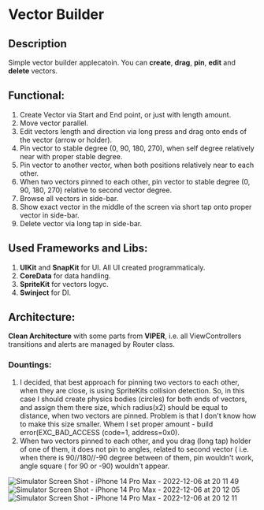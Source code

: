 # Vector Builder

## Description
Simple vector builder applecatoin. You can **create**, **drag**, **pin**, **edit** and **delete** vectors.

## Functional: 
1. Create Vector via Start and End point, or just with length amount.
2. Move vector parallel.
3. Edit vectors length and direction via long press and drag onto ends of the vector (arrow or holder).
4. Pin vector to stable degree (0, 90, 180, 270), when self degree relatively near with proper stable degree.
4. Pin vector to another vector, when both positions relatively near to each other.
5. When two vectors pinned to each other, pin vector to stable degree (0, 90, 180, 270) relative to second vector degree.
6. Browse all vectors in side-bar.
7. Show exact vector in the middle of the screen via short tap onto proper vector in side-bar.
8. Delete vector via long tap in side-bar.

## Used Frameworks and Libs:
1. **UIKit** and **SnapKit** for UI. All UI created programmaticaly.
2. **CoreData** for data handling.
3. **SpriteKit** for vectors logyc.
4. **Swinject** for DI.

## Architecture:
**Clean Architecture** with some parts from **VIPER**, i.e. all ViewControllers transitions and alerts are managed by Router class.

### Dountings:
1. I decided, that best approach for pinning two vectors to each other, when they are close, is using SpriteKits collision detection. So, in this case I should create physics bodies (circles) for both ends of vectors, and assign them there size, which radius(x2) should be equal to distance, when two vectors are pinned. Problem is that I don't know how to make this size smaller. Whem I set proper amount - build error(EXC_BAD_ACCESS (code=1, address=0x0).
2. When two vectors pinned to each other, and you drag (long tap) holder of one of them, it does not pin to angles, related to second vector ( i.e. when there is 90//180//-90 degree between of them, pin wouldn't work, angle square ( for 90 or -90) wouldn't appear.


![Simulator Screen Shot - iPhone 14 Pro Max - 2022-12-06 at 20 11 49](https://user-images.githubusercontent.com/102898404/205977799-edf8541a-3fa6-4d64-805b-3b95dde94247.png)
![Simulator Screen Shot - iPhone 14 Pro Max - 2022-12-06 at 20 12 05](https://user-images.githubusercontent.com/102898404/205977840-ec167801-dc3a-4ba9-aedf-7ad86bbfbd76.png)
![Simulator Screen Shot - iPhone 14 Pro Max - 2022-12-06 at 20 12 11](https://user-images.githubusercontent.com/102898404/205977866-d76133ed-09d3-484f-b055-a37c0b6936b7.png)
